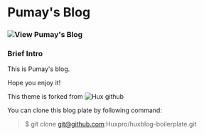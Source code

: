# Pumay's Blog

### ![View Pumay's Blog](http://pumay.life/)

### Brief Intro

This is Pumay's blog.

Hope you enjoy it!


This theme is forked from ![Hux github](https://github.com/Huxpro/huxpro.github.io)

You can clone this blog plate by following command:

> $ git clone git@github.com:Huxpro/huxblog-boilerplate.git

